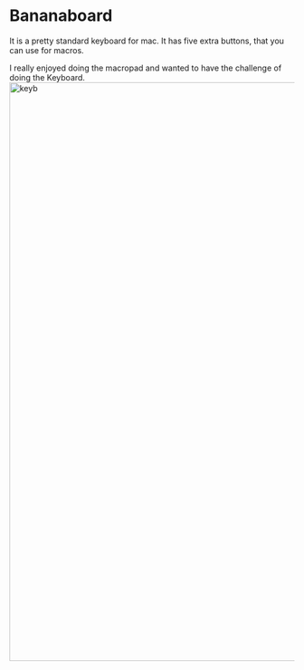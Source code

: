 # Bananaboard
It is a pretty standard keyboard for mac. It has five extra buttons, that you can use for macros.

I really enjoyed doing the macropad and wanted to have the challenge of doing the Keyboard.
<img width="1280" height="1024" alt="keyb" src="https://github.com/user-attachments/assets/e6e72615-6817-43d0-897b-0b7dab05e7c0" />
